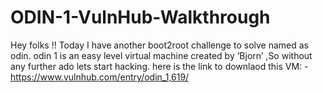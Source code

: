 # ODIN-1-VulnHub-Walkthrough
Hey folks !! Today I have another boot2root challenge to solve named as odin. odin 1 is an easy level virtual machine created by ‘Bjorn’ ,So without any further ado lets start hacking.
here 
is the link to downlaod this VM: -https://www.vulnhub.com/entry/odin_1,619/
